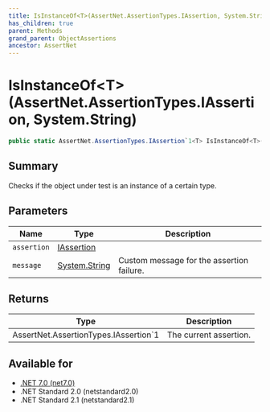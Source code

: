 ```yaml
---
title: IsInstanceOf<T>(AssertNet.AssertionTypes.IAssertion, System.String)
has_children: true
parent: Methods
grand_parent: ObjectAssertions
ancestor: AssertNet
---
```

# IsInstanceOf&lt;T&gt;(AssertNet.AssertionTypes.IAssertion, System.String)

```csharp
public static AssertNet.AssertionTypes.IAssertion`1<T> IsInstanceOf<T>(AssertNet.AssertionTypes.IAssertion assertion, System.String message);
```

## Summary
Checks if the object under test is an instance of a certain type.

## Parameters
|Name|Type|Description|
|-|-|-|
|`assertion`|[IAssertion](t_assertnet_assertiontypes_iassertion.md)||
|`message`|[System.String](https://learn.microsoft.com/en-us/dotnet/api/system.string)|Custom message for the assertion failure.|

## Returns
|Type|Description|
|-|-|
|AssertNet.AssertionTypes.IAssertion`1<T>|The current assertion.|

## Available for
- [.NET 7.0 (net7.0)](https://versionsof.net/core/7.0/)
- .NET Standard 2.0 (netstandard2.0)
- .NET Standard 2.1 (netstandard2.1)
